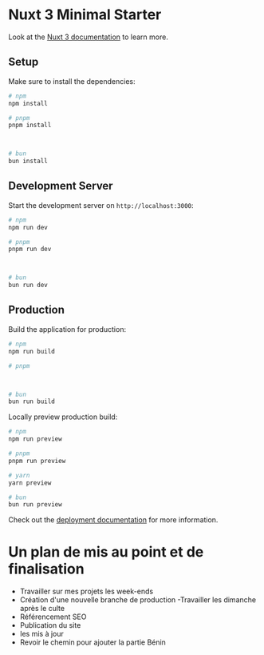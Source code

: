 # Nuxt 3 Minimal Starter

Look at the [Nuxt 3 documentation](https://nuxt.com/docs/getting-started/introduction) to learn more.

## Setup

Make sure to install the dependencies:

```bash
# npm
npm install

# pnpm
pnpm install



# bun
bun install
```

## Development Server

Start the development server on `http://localhost:3000`:

```bash
# npm
npm run dev

# pnpm
pnpm run dev



# bun
bun run dev
```

## Production

Build the application for production:

```bash
# npm
npm run build

# pnpm



# bun
bun run build
```

Locally preview production build:

```bash
# npm
npm run preview

# pnpm
pnpm run preview

# yarn
yarn preview

# bun
bun run preview
```

Check out the [deployment documentation](https://nuxt.com/docs/getting-started/deployment) for more information.

# Un plan de mis au point et de finalisation
- Travailler sur mes projets les week-ends
- Création d'une nouvelle branche de production
-Travailler les dimanche après le culte 
- Référencement SEO
- Publication du site 
- les mis à jour
- Revoir le chemin pour ajouter la partie Bénin 

